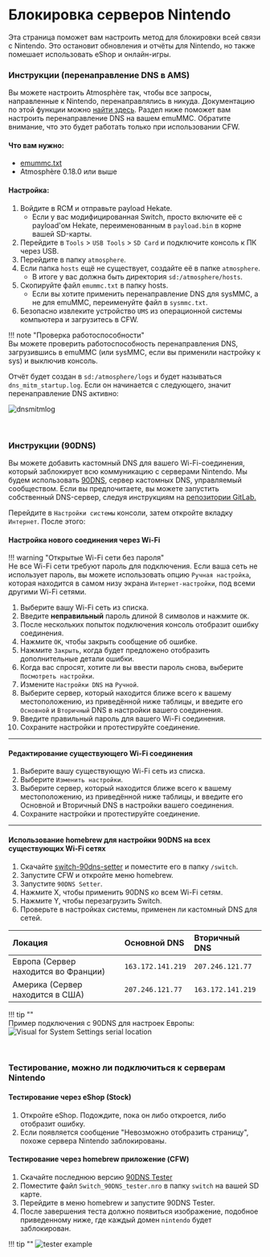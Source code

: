 # Блокировка серверов Nintendo

Эта страница поможет вам настроить метод для блокировки всей связи с Nintendo. Это остановит обновления и отчёты для Nintendo, но также помешает использовать eShop и онлайн-игры.

### **Инструкции (перенаправление DNS в AMS)**  
Вы можете настроить Atmosphère так, чтобы все запросы, направленные к Nintendo, перенаправлялись в никуда. Документацию по этой функции можно [найти здесь](https://github.com/Atmosphere-NX/Atmosphere/blob/master/docs/features/dns_mitm.md). Раздел ниже поможет вам настроить перенаправление DNS на вашем emuMMC. Обратите внимание, что это будет работать только при использовании CFW.

#### Что вам нужно:
- <a href="../../files/emummc.txt" download>emummc.txt</a>
- Atmosphère 0.18.0 или выше

#### Настройка:

1. Войдите в RCM и отправьте payload Hekate.
   - Если у вас модифицированная Switch, просто включите её с payload'ом Hekate, переименованным в `payload.bin` в корне вашей SD-карты.
2. Перейдите в `Tools` > `USB Tools` > `SD Card` и подключите консоль к ПК через USB.
3. Перейдите в папку `atmosphere`.
4. Если папка `hosts` ещё не существует, создайте её в папке `atmosphere`.
   - В итоге у вас должна быть директория `sd:/atmosphere/hosts`.
5. Скопируйте файл `emummc.txt` в папку hosts.
   - Если вы хотите применить перенаправление DNS для sysMMC, а не для emuMMC, переименуйте файл в `sysmmc.txt`.
6. Безопасно извлеките устройство `UMS` из операционной системы компьютера и загрузитесь в CFW.

!!! note "Проверка работоспособности"  
Вы можете проверить работоспособность перенаправления DNS, загрузившись в emuMMC (или sysMMC, если вы применили настройку к sys) и выключив консоль.

Отчёт будет создан в `sd:/atmosphere/logs` и будет называться `dns_mitm_startup.log`. Если он начинается с следующего, значит перенаправление DNS активно:

![dnsmitmlog](../extras/img/dnsmitm.png)


&nbsp;

### **Инструкции (90DNS)**  
Вы можете добавить кастомный DNS для вашего Wi-Fi-соединения, который заблокирует всю коммуникацию с серверами Nintendo. Мы будем использовать [90DNS](https://gitlab.com/a/90dns), сервер кастомных DNS, управляемый сообществом. Если вы предпочитаете, вы можете запустить собственный DNS-сервер, следуя инструкциям на [репозитории GitLab.](https://gitlab.com/a/90dns/blob/master/SELFHOST.md)

Перейдите в `Настройки системы` консоли, затем откройте вкладку `Интернет`. После этого:

#### **Настройка нового соединения через Wi-Fi**

!!! warning "Открытые Wi-Fi сети без пароля"  
Не все Wi-Fi сети требуют пароль для подключения. Если ваша сеть не использует пароль, вы можете использовать опцию `Ручная настройка`, которая находится в самом низу экрана `Интернет-настройки`, под всеми другими Wi-Fi сетями.

1. Выберите вашу Wi-Fi сеть из списка.
2. Введите **неправильный** пароль длиной 8 символов и нажмите `OK`.
3. После нескольких попыток подключения консоль отобразит ошибку соединения.
4. Нажмите `OK`, чтобы закрыть сообщение об ошибке.
5. Нажмите `Закрыть`, когда будет предложено отобразить дополнительные детали ошибки.
6. Когда вас спросят, хотите ли вы ввести пароль снова, выберите `Посмотреть настройки`.
7. Измените `Настройки DNS` на `Ручной`.
8. Выберите сервер, который находится ближе всего к вашему местоположению, из приведённой ниже таблицы, и введите его `Основной` и `Вторичный` DNS в настройки вашего соединения.
9. Введите правильный пароль для вашего Wi-Fi соединения.
10. Сохраните настройки и протестируйте соединение.

-----

#### **Редактирование существующего Wi-Fi соединения**
1. Выберите вашу существующую Wi-Fi сеть из списка.
2. Выберите `Изменить настройки`.
3. Выберите сервер, который находится ближе всего к вашему местоположению, из приведённой ниже таблицы, и введите его Основной и Вторичный DNS в настройки вашего соединения.
4. Сохраните настройки и протестируйте соединение.

-----

#### **Использование homebrew для настройки 90DNS на всех существующих Wi-Fi сетях**
1. Скачайте [switch-90dns-setter](https://github.com/suchmememanyskill/switch-90dns-setter/releases) и поместите его в папку `/switch`.
2. Запустите CFW и откройте меню homebrew.
3. Запустите `90DNS Setter`.
4. Нажмите X, чтобы применить 90DNS ко всем Wi-Fi сетям.
5. Нажмите Y, чтобы перезагрузить Switch.
6. Проверьте в настройках системы, применен ли кастомный DNS для сетей.



| Локация                              | Основной DNS      | Вторичный DNS     |
|:-------------------------------------|:------------------|:------------------|
| Европа (Сервер находится во Франции) | `163.172.141.219` | `207.246.121.77`  |
| Америка (Сервер находится в США)     | `207.246.121.77`  | `163.172.141.219` |


!!! tip ""  
    Пример подключения с 90DNS для настроек Европы:  
    ![Visual for System Settings serial location](../extras/img/blocking_updates.png)



&nbsp;

### **Тестирование, можно ли подключиться к серверам Nintendo**

#### **Тестирование через eShop (Stock)**
1. Откройте eShop. Подождите, пока он либо откроется, либо отобразит ошибку.
2. Если появляется сообщение "Невозможно отобразить страницу", похоже сервера Nintendo заблокированы.

#### **Тестирование через homebrew приложение (CFW)**
1. Скачайте последнюю версию [90DNS Tester](https://github.com/meganukebmp/Switch_90DNS_tester/releases)
2. Поместите файл `Switch_90DNS_tester.nro` в папку `switch` на вашей SD карте.
3. Перейдите в меню homebrew и запустите 90DNS Tester.
4. После завершения теста должно появиться изображение, подобное приведенному ниже, где каждый домен `nintendo` будет заблокирован.


!!! tip ""
    ![tester example](../extras/img/90dns_tester_switch.jpg)
